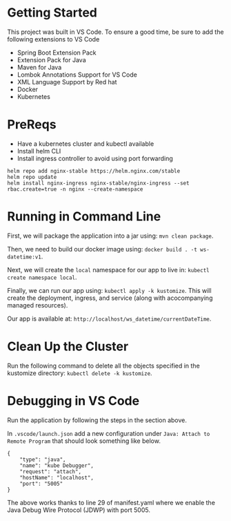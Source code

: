 # Getting Started
This project was built in VS Code. To ensure a good time, be sure to add the following extensions to VS Code
* Spring Boot Extension Pack
* Extension Pack for Java
* Maven for Java
* Lombok Annotations Support for VS Code
* XML Language Support by Red hat
* Docker
* Kubernetes

# PreReqs
* Have a kubernetes cluster and kubectl available
* Install helm CLI 
* Install ingress controller to avoid using port forwarding

```
helm repo add nginx-stable https://helm.nginx.com/stable
helm repo update
helm install nginx-ingress nginx-stable/nginx-ingress --set rbac.create=true -n nginx --create-namespace
```

# Running in Command Line
First, we will package the application into a jar using: `mvn clean package`. 

Then, we need to build our docker image using: `docker build . -t ws-datetime:v1`.

Next, we will create the `local` namespace for our app to live in: `kubectl create namespace local`.

Finally, we can run our app using: `kubectl apply -k kustomize`. This will create the deployment, ingress, and service (along with acocompanying managed resources). 

Our app is available at: `http://localhost/ws_datetime/currentDateTime`.

# Clean Up the Cluster
Run the following command to delete all the objects specified in the kustomize directory: `kubectl delete -k kustomize`.

# Debugging in VS Code
Run the application by following the steps in the section above. 

In `.vscode/launch.json` add a new configuration under `Java: Attach to Remote Program` that should look something like below.
```
{
    "type": "java",
    "name": "kube Debugger",
    "request": "attach",
    "hostName": "localhost",
    "port": "5005"
}
```

The above works thanks to line 29 of manifest.yaml where we enable the Java Debug Wire Protocol (JDWP) with port 5005.